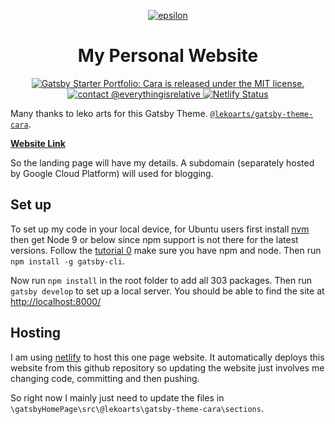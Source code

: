 <p align="center">
  <a href="https://www.adityaarpitha.com">
    <img alt="epsilon" src="https://i.imgur.com/7caHFvG.png" />
  </a>
</p>
<h1 align="center">
  My Personal Website
</h1>

<p align="center">
  <a href="https://github.com/LekoArts/gatsby-starter-portfolio-cara/blob/master/LICENSE">
    <img src="https://img.shields.io/badge/license-MIT-blue.svg" alt="Gatsby Starter Portfolio: Cara is released under the MIT license." />
  </a>
  <a href="https://t.me/everythingisrelative">
    <img src="https://i.imgur.com/oA9xSfI.png" alt="contact @everythingisrelative" />
  </a>
  <a href="https://app.netlify.com/sites/adityaarpitha/deploys">
      <img src="https://api.netlify.com/api/v1/badges/a2aa731f-f88b-41eb-b225-11376c1dc9ec/deploy-status" alt="Netlify Status" />
    </a>
</p>

Many thanks to leko arts for this Gatsby Theme. [`@lekoarts/gatsby-theme-cara`](https://github.com/LekoArts/gatsby-themes/tree/master/themes/gatsby-theme-cara).

[**Website Link**](https://adityaarpitha.com)

So the landing page will have my details. A subdomain (separately hosted by Google Cloud Platform) will used for blogging.


## Set up

To set up my code in your local device, for Ubuntu users first install [nvm](https://yoember.com/nodejs/the-best-way-to-install-node-js/) then
get Node 9 or below since npm support is not there for the latest versions. Follow the [tutorial 0](https://www.gatsbyjs.org/tutorial/part-zero/)
make sure you have npm and node. Then run `npm install -g gatsby-cli`. 

Now run `npm install` in the root folder to add all 303 packages. Then run `gatsby develop` to set up a local server. 
You should be able to find the site at [http://localhost:8000/](http://localhost:8000/)

## Hosting

I am using [netlify](https://www.netlify.com/) to host this one page website. It automatically deploys this website from this github repository so updating the website just involves me changing code, committing and then pushing. 

So right now I mainly just need to update the files in `\gatsbyHomePage\src\@lekoarts\gatsby-theme-cara\sections`. 
